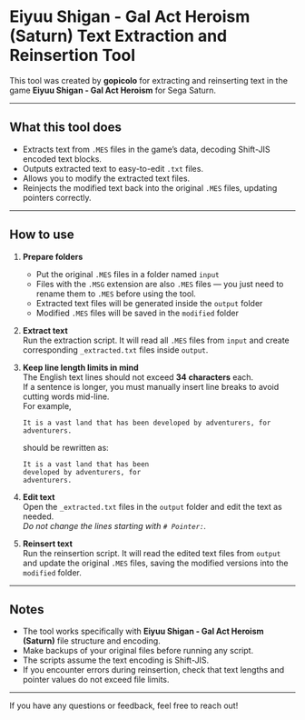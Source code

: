 
# Eiyuu Shigan - Gal Act Heroism (Saturn) Text Extraction and Reinsertion Tool

This tool was created by **gopicolo** for extracting and reinserting text in the game **Eiyuu Shigan - Gal Act Heroism** for Sega Saturn.

---

## What this tool does

- Extracts text from `.MES` files in the game’s data, decoding Shift-JIS encoded text blocks.
- Outputs extracted text to easy-to-edit `.txt` files.
- Allows you to modify the extracted text files.
- Reinjects the modified text back into the original `.MES` files, updating pointers correctly.

---

## How to use

1. **Prepare folders**  
   - Put the original `.MES` files in a folder named `input`  
   - Files with the `.MSG` extension are also `.MES` files — you just need to rename them to `.MES` before using the tool.  
   - Extracted text files will be generated inside the `output` folder  
   - Modified `.MES` files will be saved in the `modified` folder  

2. **Extract text**  
   Run the extraction script. It will read all `.MES` files from `input` and create corresponding `_extracted.txt` files inside `output`.

3. **Keep line length limits in mind**  
   The English text lines should not exceed **34 characters** each.  
   If a sentence is longer, you must manually insert line breaks to avoid cutting words mid-line.  
   For example,  
   ```
   It is a vast land that has been developed by adventurers, for adventurers.
   ```  
   should be rewritten as:  
   ```
   It is a vast land that has been
   developed by adventurers, for
   adventurers.
   ```

4. **Edit text**  
   Open the `_extracted.txt` files in the `output` folder and edit the text as needed.  
   *Do not change the lines starting with `# Pointer:`.*

5. **Reinsert text**  
   Run the reinsertion script. It will read the edited text files from `output` and update the original `.MES` files, saving the modified versions into the `modified` folder.

---

## Notes

- The tool works specifically with **Eiyuu Shigan - Gal Act Heroism (Saturn)** file structure and encoding.
- Make backups of your original files before running any script.
- The scripts assume the text encoding is Shift-JIS.
- If you encounter errors during reinsertion, check that text lengths and pointer values do not exceed file limits.

---

If you have any questions or feedback, feel free to reach out!
